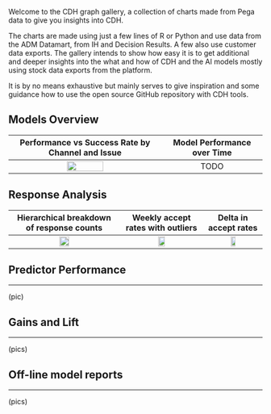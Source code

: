 Welcome to the CDH graph gallery, a collection of charts made from Pega data to give you insights into CDH.

The charts are made using just a few lines of R or Python and use data from the ADM Datamart, from IH and Decision Results. A few also use customer data exports. The gallery intends to show how easy it is to get additional and deeper insights into the what and how of CDH and the AI models mostly using stock data exports from the platform.

It is by no means exhaustive but mainly serves to give inspiration and some guidance how to use the open source GitHub repository with CDH tools.


## Models Overview

| Performance vs Success Rate by Channel and Issue | Model Performance over Time |
| :---: | :---: |
| <img src="/pegasystems/cdh-datascientist-tools/blob/master/images/bubblechart_on_channel_issue.png" width="50%"> | TODO       |



## Response Analysis

| Hierarchical breakdown of response counts | Weekly accept rates with outliers | Delta in accept rates |
| :---: | :---: | :---: |
| <img src="/pegasystems/cdh-datascientist-tools/blob/master/images/IH_responses_hierarchical_breakdown.png" width="30%"> | <img src="/pegasystems/cdh-datascientist-tools/blob/master/images/IH_weekly_accept_rate_with_outliers.png" width="30%"> | <img src="/pegasystems/cdh-datascientist-tools/blob/master/images/IH_share_delta.png" width="30%"> |


## Predictor Performance
***

(pic)

## Gains and Lift
***

(pics)

## Off-line model reports
***

(pics)


